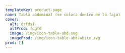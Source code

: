 ```yaml
---
templateKey: product-page
name: Tabla abdominal (se coloca dentro de la faja)
cover:
  alt: dsfdsf
  altProd: fdgfd
  image: /img/icon-table-abd.svg
  imageProd: /img/icon-table-abd-white.svg
prod: []
---
```



